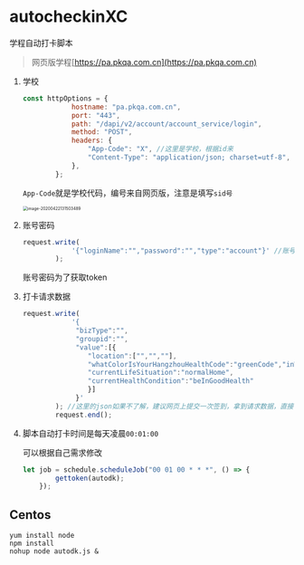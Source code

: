 # autocheckinXC
学程自动打卡脚本

> 网页版学程[https://pa.pkqa.com.cn](https://pa.pkqa.com.cn)

1. 学校

   ``` js
   const httpOptions = {
               hostname: "pa.pkqa.com.cn",
               port: "443",
               path: "/dapi/v2/account/account_service/login",
               method: "POST",
               headers: {
                   "App-Code": "X", //这里是学校，根据id来
                   "Content-Type": "application/json; charset=utf-8",
               },
           };
   ```

   `App-Code`就是学校代码，编号来自网页版，注意是填写`sid号`

   <img src="https://libget.com/gkirito/blog/image/2020/image-20200422131503489.png" alt="image-20200422131503489" style="zoom:50%;" />

2. 账号密码

   ``` js
   request.write(
               '{"loginName":"","password":"","type":"account"}' //账号密码，为了获取token
           );
   ```

   账号密码为了获取token

3. 打卡请求数据

   ``` js
   request.write(
               '{
                "bizType":"",
                "groupid":"",
                "value":[{
                   "location":["","",""],
                   "whatColorIsYourHangzhouHealthCode":"greenCode","inWenzhouHuangyanWenlingOrPassOrContactPersonsFromTheAboveAreas":"no","inHubeiOrPassOrComeIntoContactWithPeopleFromHubei":"no","closeContactWithConfirmedOrSuspectedCases":"no",
                   "currentLifeSituation":"normalHome",
                   "currentHealthCondition":"beInGoodHealth"
                   }]
                }'
           ); //这里的json如果不了解，建议网页上提交一次签到，拿到请求数据，直接复制过来用（注意格式和转码）
           request.end();
   ```

4. 脚本自动打卡时间是每天凌晨`00:01:00`

   可以根据自己需求修改

   ``` js
   let job = schedule.scheduleJob("00 01 00 * * *", () => {
           gettoken(autodk);
       });
   ```

   

## Centos

``` shell
yum install node
npm install
nohup node autodk.js &
```